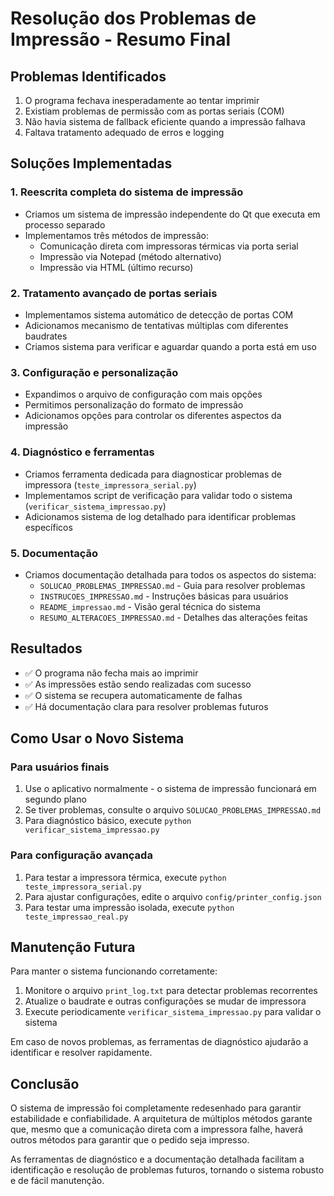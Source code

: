 # Resolução dos Problemas de Impressão - Resumo Final

## Problemas Identificados

1. O programa fechava inesperadamente ao tentar imprimir
2. Existiam problemas de permissão com as portas seriais (COM)
3. Não havia sistema de fallback eficiente quando a impressão falhava
4. Faltava tratamento adequado de erros e logging

## Soluções Implementadas

### 1. Reescrita completa do sistema de impressão

- Criamos um sistema de impressão independente do Qt que executa em processo separado
- Implementamos três métodos de impressão:
  - Comunicação direta com impressoras térmicas via porta serial
  - Impressão via Notepad (método alternativo)
  - Impressão via HTML (último recurso)

### 2. Tratamento avançado de portas seriais

- Implementamos sistema automático de detecção de portas COM
- Adicionamos mecanismo de tentativas múltiplas com diferentes baudrates
- Criamos sistema para verificar e aguardar quando a porta está em uso

### 3. Configuração e personalização

- Expandimos o arquivo de configuração com mais opções
- Permitimos personalização do formato de impressão
- Adicionamos opções para controlar os diferentes aspectos da impressão

### 4. Diagnóstico e ferramentas

- Criamos ferramenta dedicada para diagnosticar problemas de impressora (`teste_impressora_serial.py`)
- Implementamos script de verificação para validar todo o sistema (`verificar_sistema_impressao.py`)
- Adicionamos sistema de log detalhado para identificar problemas específicos

### 5. Documentação

- Criamos documentação detalhada para todos os aspectos do sistema:
  - `SOLUCAO_PROBLEMAS_IMPRESSAO.md` - Guia para resolver problemas
  - `INSTRUCOES_IMPRESSAO.md` - Instruções básicas para usuários
  - `README_impressao.md` - Visão geral técnica do sistema
  - `RESUMO_ALTERACOES_IMPRESSAO.md` - Detalhes das alterações feitas

## Resultados

- ✅ O programa não fecha mais ao imprimir
- ✅ As impressões estão sendo realizadas com sucesso
- ✅ O sistema se recupera automaticamente de falhas
- ✅ Há documentação clara para resolver problemas futuros

## Como Usar o Novo Sistema

### Para usuários finais

1. Use o aplicativo normalmente - o sistema de impressão funcionará em segundo plano
2. Se tiver problemas, consulte o arquivo `SOLUCAO_PROBLEMAS_IMPRESSAO.md`
3. Para diagnóstico básico, execute `python verificar_sistema_impressao.py`

### Para configuração avançada

1. Para testar a impressora térmica, execute `python teste_impressora_serial.py`
2. Para ajustar configurações, edite o arquivo `config/printer_config.json`
3. Para testar uma impressão isolada, execute `python teste_impressao_real.py`

## Manutenção Futura

Para manter o sistema funcionando corretamente:

1. Monitore o arquivo `print_log.txt` para detectar problemas recorrentes
2. Atualize o baudrate e outras configurações se mudar de impressora
3. Execute periodicamente `verificar_sistema_impressao.py` para validar o sistema

Em caso de novos problemas, as ferramentas de diagnóstico ajudarão a identificar e resolver rapidamente.

## Conclusão

O sistema de impressão foi completamente redesenhado para garantir estabilidade e confiabilidade. A arquitetura de múltiplos métodos garante que, mesmo que a comunicação direta com a impressora falhe, haverá outros métodos para garantir que o pedido seja impresso.

As ferramentas de diagnóstico e a documentação detalhada facilitam a identificação e resolução de problemas futuros, tornando o sistema robusto e de fácil manutenção. 